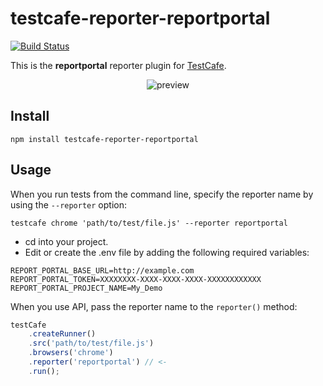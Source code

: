 # testcafe-reporter-reportportal
[![Build Status](https://travis-ci.org/redfox256/testcafe-reporter-reportportal.svg)](https://travis-ci.org/redfox256/testcafe-reporter-reportportal)

This is the **reportportal** reporter plugin for [TestCafe](http://devexpress.github.io/testcafe).

<p align="center">
    <img src="https://raw.github.com/redfox256/testcafe-reporter-reportportal/master/media/preview.png" alt="preview" />
</p>

## Install

```
npm install testcafe-reporter-reportportal
```

## Usage

When you run tests from the command line, specify the reporter name by using the `--reporter` option:

```
testcafe chrome 'path/to/test/file.js' --reporter reportportal
```

- cd into your project.
- Edit or create the .env file by adding the following required variables:

```
REPORT_PORTAL_BASE_URL=http://example.com
REPORT_PORTAL_TOKEN=XXXXXXXX-XXXX-XXXX-XXXX-XXXXXXXXXXXX
REPORT_PORTAL_PROJECT_NAME=My_Demo
```


When you use API, pass the reporter name to the `reporter()` method:

```js
testCafe
    .createRunner()
    .src('path/to/test/file.js')
    .browsers('chrome')
    .reporter('reportportal') // <-
    .run();
```
